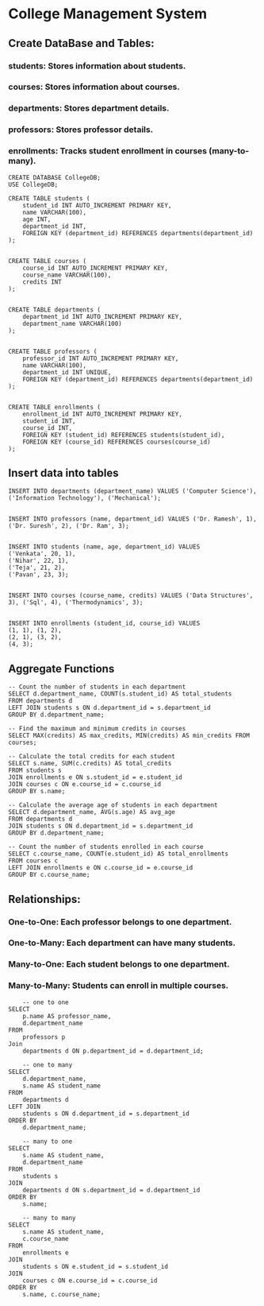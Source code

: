 # College Management System

## Create DataBase and Tables:

### students: Stores information about students.
### courses: Stores information about courses.
### departments: Stores department details.
### professors: Stores professor details.
### enrollments: Tracks student enrollment in courses (many-to-many).

```
CREATE DATABASE CollegeDB;
USE CollegeDB;

CREATE TABLE students (
    student_id INT AUTO_INCREMENT PRIMARY KEY,
    name VARCHAR(100),
    age INT,
    department_id INT,
    FOREIGN KEY (department_id) REFERENCES departments(department_id)
);


CREATE TABLE courses (
    course_id INT AUTO_INCREMENT PRIMARY KEY,
    course_name VARCHAR(100),
    credits INT
);


CREATE TABLE departments (
    department_id INT AUTO_INCREMENT PRIMARY KEY,
    department_name VARCHAR(100)
);


CREATE TABLE professors (
    professor_id INT AUTO_INCREMENT PRIMARY KEY,
    name VARCHAR(100),
    department_id INT UNIQUE,
    FOREIGN KEY (department_id) REFERENCES departments(department_id)
);


CREATE TABLE enrollments (
    enrollment_id INT AUTO_INCREMENT PRIMARY KEY,
    student_id INT,
    course_id INT,
    FOREIGN KEY (student_id) REFERENCES students(student_id),
    FOREIGN KEY (course_id) REFERENCES courses(course_id)
);
```

## Insert data into tables

```
INSERT INTO departments (department_name) VALUES ('Computer Science'), ('Information Technology'), ('Mechanical');


INSERT INTO professors (name, department_id) VALUES ('Dr. Ramesh', 1), ('Dr. Suresh', 2), ('Dr. Ram', 3);


INSERT INTO students (name, age, department_id) VALUES 
('Venkata', 20, 1),
('Nihar', 22, 1),
('Teja', 21, 2),
('Pavan', 23, 3);


INSERT INTO courses (course_name, credits) VALUES ('Data Structures', 3), ('Sql', 4), ('Thermodynamics', 3);


INSERT INTO enrollments (student_id, course_id) VALUES 
(1, 1), (1, 2),
(2, 1), (3, 2),
(4, 3);
```
## Aggregate Functions

```
-- Count the number of students in each department
SELECT d.department_name, COUNT(s.student_id) AS total_students
FROM departments d
LEFT JOIN students s ON d.department_id = s.department_id
GROUP BY d.department_name;

-- Find the maximum and minimum credits in courses
SELECT MAX(credits) AS max_credits, MIN(credits) AS min_credits FROM courses;

-- Calculate the total credits for each student
SELECT s.name, SUM(c.credits) AS total_credits
FROM students s
JOIN enrollments e ON s.student_id = e.student_id
JOIN courses c ON e.course_id = c.course_id
GROUP BY s.name;

-- Calculate the average age of students in each department
SELECT d.department_name, AVG(s.age) AS avg_age
FROM departments d
JOIN students s ON d.department_id = s.department_id
GROUP BY d.department_name;

-- Count the number of students enrolled in each course
SELECT c.course_name, COUNT(e.student_id) AS total_enrollments
FROM courses c
LEFT JOIN enrollments e ON c.course_id = e.course_id
GROUP BY c.course_name;
```

## Relationships:

### One-to-One: Each professor belongs to one department.
### One-to-Many: Each department can have many students.
### Many-to-One: Each student belongs to one department.
### Many-to-Many: Students can enroll in multiple courses.

```
	-- one to one 
SELECT 
    p.name AS professor_name,
    d.department_name
FROM 
    professors p
Join 
    departments d ON p.department_id = d.department_id;

	-- one to many
SELECT 
    d.department_name,
    s.name AS student_name
FROM 
    departments d
LEFT JOIN 
    students s ON d.department_id = s.department_id
ORDER BY 
    d.department_name;

	-- many to one
SELECT 
    s.name AS student_name,
    d.department_name
FROM 
    students s
JOIN 
    departments d ON s.department_id = d.department_id
ORDER BY 
    s.name;

	-- many to many
SELECT 
    s.name AS student_name,
    c.course_name
FROM 
    enrollments e
JOIN 
    students s ON e.student_id = s.student_id
JOIN 
    courses c ON e.course_id = c.course_id
ORDER BY 
    s.name, c.course_name;
```

